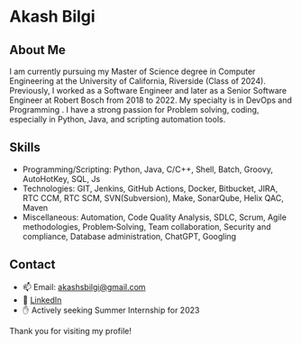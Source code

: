 # Akash Bilgi

## About Me

I am currently pursuing my Master of Science degree in Computer Engineering at the University of California, Riverside (Class of 2024). Previously, I worked as a Software Engineer and later as a Senior Software Engineer at Robert Bosch from 2018 to 2022. My specialty is in DevOps and Programming \. I have a strong passion for Problem solving, coding, especially in Python, Java, and scripting automation tools.

## Skills

- Programming/Scripting: Python, Java, C/C++, Shell, Batch, Groovy, AutoHotKey, SQL, Js
- Technologies: GIT, Jenkins, GitHub Actions, Docker, Bitbucket, JIRA, RTC CCM, RTC SCM, SVN(Subversion), Make, SonarQube, Helix QAC, Maven
- Miscellaneous: Automation, Code Quality Analysis, SDLC, Scrum, Agile methodologies, Problem‑Solving, Team collaboration, Security and compliance, Database administration, ChatGPT, Googling

## Contact

- 📫 Email: akashsbilgi@gmail.com
- 👔 [LinkedIn](https://www.linkedin.com/in/akashbilgi/)
- ✋ Actively seeking Summer Internship for 2023

Thank you for visiting my profile!
